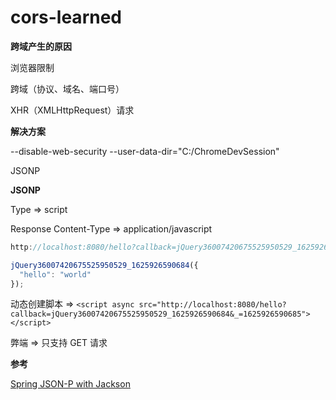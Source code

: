 # cors-learned

**跨域产生的原因**

浏览器限制

跨域（协议、域名、端口号）

XHR（XMLHttpRequest）请求

**解决方案**

--disable-web-security --user-data-dir="C:/ChromeDevSession"

JSONP

**JSONP**

Type => script

Response Content-Type => application/javascript

```javascript
http://localhost:8080/hello?callback=jQuery36007420675525950529_1625926590684&_=1625926590685

jQuery36007420675525950529_1625926590684({
  "hello": "world"
});
```

动态创建脚本 => `<script async src="http://localhost:8080/hello?callback=jQuery36007420675525950529_1625926590684&_=1625926590685"></script>`

弊端 => 只支持 GET 请求

**参考**

[Spring JSON-P with Jackson](https://www.baeldung.com/spring-jackson-jsonp)

